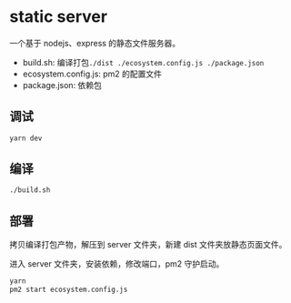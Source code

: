 # static server

一个基于 nodejs、express 的静态文件服务器。

- build.sh: 编译打包`./dist ./ecosystem.config.js ./package.json`
- ecosystem.config.js: pm2 的配置文件
- package.json: 依赖包

## 调试

```sh
yarn dev
```

## 编译

```sh
./build.sh
```

## 部署

拷贝编译打包产物，解压到 server 文件夹，新建 dist 文件夹放静态页面文件。

进入 server 文件夹，安装依赖，修改端口，pm2 守护启动。

```sh
yarn
pm2 start ecosystem.config.js
```
